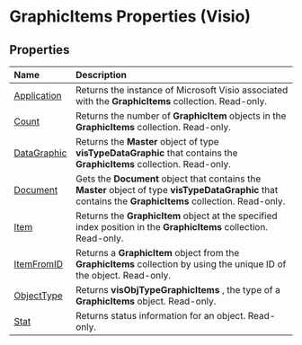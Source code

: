 
# GraphicItems Properties (Visio)

## Properties



|**Name**|**Description**|
|:-----|:-----|
|[Application](dba8c3fc-2f23-8070-6603-5e956a56e956.md)|Returns the instance of Microsoft Visio associated with the  **GraphicItems** collection. Read-only.|
|[Count](47f77980-e523-c1bc-63c1-3ddd344f74ed.md)|Returns the number of  **GraphicItem** objects in the **GraphicItems** collection. Read-only.|
|[DataGraphic](ff6dba86-6aff-cfdd-b4ba-3441a635c24d.md)|Returns the  **Master** object of type **visTypeDataGraphic** that contains the **GraphicItems** collection. Read-only.|
|[Document](90e34ff2-6eb0-7699-0aae-7d24da780a61.md)|Gets the  **Document** object that contains the **Master** object of type **visTypeDataGraphic** that contains the **GraphicItems** collection. Read-only.|
|[Item](bcd5ed67-3913-41ea-0d51-30ad24d04196.md)|Returns the  **GraphicItem** object at the specified index position in the **GraphicItems** collection. Read-only.|
|[ItemFromID](2d74816f-b667-25f7-7647-ae14e4b8fcad.md)|Returns a  **GraphicItem** object from the **GraphicItems** collection by using the unique ID of the object. Read-only.|
|[ObjectType](d8062111-555e-af7d-86b3-093e189ca97d.md)|Returns  **visObjTypeGraphicItems** , the type of a **GraphicItems** object. Read-only.|
|[Stat](5aed1205-421f-5dbd-8cc3-dd08dcbc5e4d.md)|Returns status information for an object. Read-only.|
